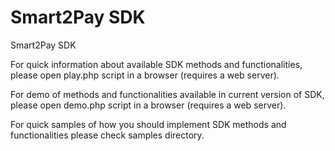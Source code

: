 # Smart2Pay SDK

Smart2Pay SDK

For quick information about available SDK methods and functionalities, please open play.php script in a browser (requires a web server).

For demo of methods and functionalities available in current version of SDK, please open demo.php script in a browser (requires a web server).

For quick samples of how you should implement SDK methods and functionalities please check samples directory.
